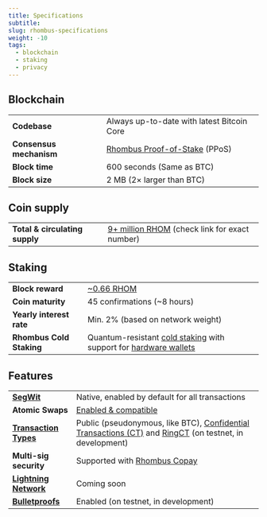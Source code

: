 ```yaml
---
title: Specifications
subtitle:
slug: rhombus-specifications
weight: -10
tags:
  - blockchain
  - staking
  - privacy
---
```


## Blockchain

|   |   |
|---|---|
| **Codebase** | Always up-to-date with latest Bitcoin Core |
| **Consensus mechanism** | [Rhombus Proof-of-Stake](/learn/staking/) (PPoS) |
| **Block time** | 600 seconds (Same as  BTC) |
| **Block size** | 2 MB (2× larger than BTC) |

## Coin supply

|   |   |
|---|---|
| **Total & circulating supply** | [9+ million RHOM](https://explorer.rhombus.io/status) (check link for exact number) |

## Staking

|   |   |
|---|---|
| **Block reward** | [~0.66 RHOM](https://explorer.rhombus.io/) |
| **Coin maturity** | 45 confirmations (~8 hours) |
| **Yearly interest rate** | Min. 2% (based on network weight)|
| **Rhombus Cold Staking** | Quantum-resistant [cold staking](/learn/staking/#cold-staking) with support for [hardware wallets](/learn/hardware-wallets/) |

## Features

|   |   |
|---|---|
| **[SegWit](/learn/blockchain-scalability/)** | Native, enabled by default for all transactions |
| **Atomic Swaps** | [Enabled & compatible](https://github.com/rhombus/atomicswap) |
| **[Transaction Types](/learn/transaction-types/)** | Public (pseudonymous, like BTC), [Confidential Transactions (CT)](https://elementsproject.org/elements/confidential-transactions/investigation.html) and [RingCT](https://eprint.iacr.org/2015/1098.pdf) (on testnet, in development) |
| **Multi-sig security** | Supported with [Rhombus Copay](/tutorial/rhombus-copay/) |
| **[Lightning Network](/learn/blockchain-scalability/)** | Coming soon |
| **[Bulletproofs](/learn/blockchain-scalability/)** | Enabled (on testnet, in development) |
